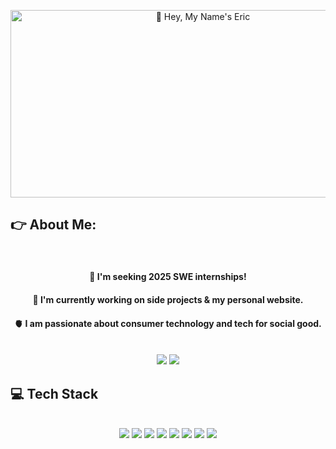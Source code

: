 <p align="center">
  <img width="600" height="300" src="https://i.giphy.com/media/v1.Y2lkPTc5MGI3NjExdTZvZ2hoMG40ZWpkaWd2MWVkM3U5OXQ2MGpnbzBsMXc4NmFxaGZvcyZlcD12MV9pbnRlcm5hbF9naWZfYnlfaWQmY3Q9Zw/S2IfEQqgWc0AH4r6Al/giphy.gif" alt="👋 Hey, My Name's Eric" title="👋 Hey, My Name's Eric"/>
</p>

<h2> 👉 About Me: </h2>
<br/>
<div align="center">  
  <h4>💼 I'm seeking 2025 SWE internships!</h4>
  <h4>🤖 I'm currently working on side projects & my personal website.</h4>
  <h4>🫀 I am passionate about consumer technology and tech for social good.</h4>
  <div>
    <br/>
    <a href="https://www.linkedin.com/in/eric-mxrtin"><img src="https://img.shields.io/badge/LinkedIn-0077B5?style=for-the-badge&logo=linkedin&logoColor=white"/></a>
    <a href="http://ericm.ca/"><img src="https://img.shields.io/badge/website-000000?style=for-the-badge&logo=About.me&logoColor=white"/></a>
  </div>
</div>

<h2>💻 Tech Stack</h2>
<br/>
<div align="center">
  <img src="https://img.shields.io/badge/C%2B%2B-00599C?style=for-the-badge&logo=c%2B%2B&logoColor=white"/>
  <img src="https://img.shields.io/badge/JavaScript-323330?style=for-the-badge&logo=javascript&logoColor=F7DF1E"/>
  <img src="https://img.shields.io/badge/TypeScript-007ACC?style=for-the-badge&logo=typescript&logoColor=white"/>
  <img src="https://img.shields.io/badge/Node%20js-339933?style=for-the-badge&logo=nodedotjs&logoColor=white"/>
  <img src="https://img.shields.io/badge/Python-FFD43B?style=for-the-badge&logo=python&logoColor=blue"/>
  <img src="https://img.shields.io/badge/Django-092E20?style=for-the-badge&logo=django&logoColor=green"/>
  <img src="https://img.shields.io/badge/Docker-2CA5E0?style=for-the-badge&logo=docker&logoColor=white"/>
  <img src="https://img.shields.io/badge/GitLab-330F63?style=for-the-badge&logo=gitlab&logoColor=white"/>
</div>
